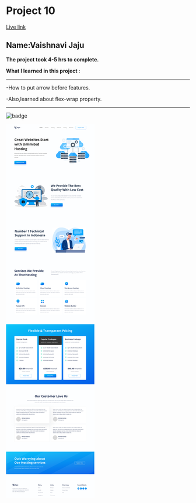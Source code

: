# Project 10

[Live link](https://silver-seahorse-301edc.netlify.app)
## Name:Vaishnavi Jaju

**The project took 4-5 hrs to complete.**

**What I learned in this project** :

***

 -How to put arrow before features.

 -Also,learned about flex-wrap property.
 
***


![badge](https://img.shields.io/badge/LearnCodeOnline-INeuron)

![image](11.png)